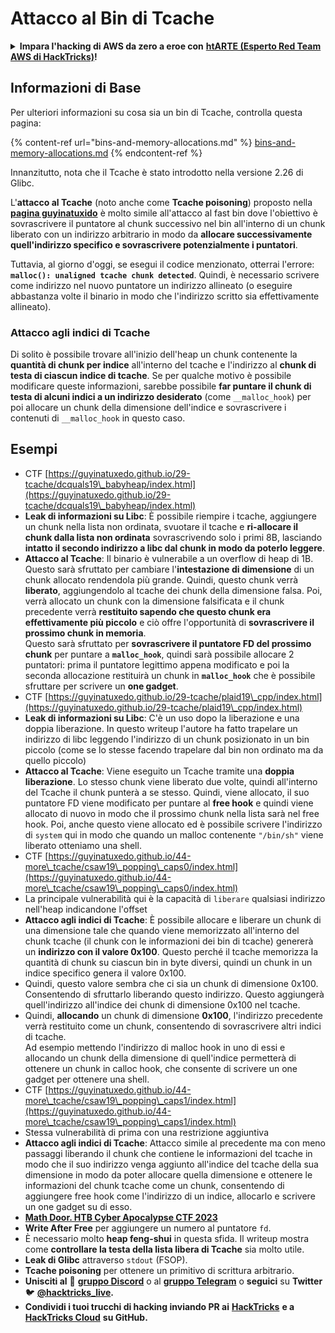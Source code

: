 # Attacco al Bin di Tcache

<details>

<summary><strong>Impara l'hacking di AWS da zero a eroe con</strong> <a href="https://training.hacktricks.xyz/courses/arte"><strong>htARTE (Esperto Red Team AWS di HackTricks)</strong></a><strong>!</strong></summary>

Altri modi per supportare HackTricks:

* Se vuoi vedere la tua **azienda pubblicizzata in HackTricks** o **scaricare HackTricks in PDF** Controlla i [**PIANI DI ABBONAMENTO**](https://github.com/sponsors/carlospolop)!
* Ottieni il [**merchandising ufficiale di PEASS & HackTricks**](https://peass.creator-spring.com)
* Scopri [**La Famiglia PEASS**](https://opensea.io/collection/the-peass-family), la nostra collezione di [**NFT esclusivi**](https://opensea.io/collection/the-peass-family)
* **Unisciti al** 💬 [**gruppo Discord**](https://discord.gg/hRep4RUj7f) o al [**gruppo telegram**](https://t.me/peass) o **seguici** su **Twitter** 🐦 [**@hacktricks\_live**](https://twitter.com/hacktricks\_live)**.**
* **Condividi i tuoi trucchi di hacking inviando PR a** [**HackTricks**](https://github.com/carlospolop/hacktricks) e [**HackTricks Cloud**](https://github.com/carlospolop/hacktricks-cloud) repos di github.

</details>

## Informazioni di Base

Per ulteriori informazioni su cosa sia un bin di Tcache, controlla questa pagina:

{% content-ref url="bins-and-memory-allocations.md" %}
[bins-and-memory-allocations.md](bins-and-memory-allocations.md)
{% endcontent-ref %}

Innanzitutto, nota che il Tcache è stato introdotto nella versione 2.26 di Glibc.

L'**attacco al Tcache** (noto anche come **Tcache poisoning**) proposto nella [**pagina guyinatuxido**](https://guyinatuxedo.github.io/29-tcache/tcache\_explanation/index.html) è molto simile all'attacco al fast bin dove l'obiettivo è sovrascrivere il puntatore al chunk successivo nel bin all'interno di un chunk liberato con un indirizzo arbitrario in modo da **allocare successivamente quell'indirizzo specifico e sovrascrivere potenzialmente i puntatori**.

Tuttavia, al giorno d'oggi, se esegui il codice menzionato, otterrai l'errore: **`malloc(): unaligned tcache chunk detected`**. Quindi, è necessario scrivere come indirizzo nel nuovo puntatore un indirizzo allineato (o eseguire abbastanza volte il binario in modo che l'indirizzo scritto sia effettivamente allineato).

### Attacco agli indici di Tcache

Di solito è possibile trovare all'inizio dell'heap un chunk contenente la **quantità di chunk per indice** all'interno del tcache e l'indirizzo al **chunk di testa di ciascun indice di tcache**. Se per qualche motivo è possibile modificare queste informazioni, sarebbe possibile **far puntare il chunk di testa di alcuni indici a un indirizzo desiderato** (come `__malloc_hook`) per poi allocare un chunk della dimensione dell'indice e sovrascrivere i contenuti di `__malloc_hook` in questo caso.

## Esempi

* CTF [https://guyinatuxedo.github.io/29-tcache/dcquals19\_babyheap/index.html](https://guyinatuxedo.github.io/29-tcache/dcquals19\_babyheap/index.html)
* **Leak di informazioni su Libc**: È possibile riempire i tcache, aggiungere un chunk nella lista non ordinata, svuotare il tcache e **ri-allocare il chunk dalla lista non ordinata** sovrascrivendo solo i primi 8B, lasciando **intatto il secondo indirizzo a libc dal chunk in modo da poterlo leggere**.
* **Attacco al Tcache**: Il binario è vulnerabile a un overflow di heap di 1B. Questo sarà sfruttato per cambiare l'**intestazione di dimensione** di un chunk allocato rendendola più grande. Quindi, questo chunk verrà **liberato**, aggiungendolo al tcache dei chunk della dimensione falsa. Poi, verrà allocato un chunk con la dimensione falsificata e il chunk precedente verrà **restituito sapendo che questo chunk era effettivamente più piccolo** e ciò offre l'opportunità di **sovrascrivere il prossimo chunk in memoria**.\
Questo sarà sfruttato per **sovrascrivere il puntatore FD del prossimo chunk** per puntare a **`malloc_hook`**, quindi sarà possibile allocare 2 puntatori: prima il puntatore legittimo appena modificato e poi la seconda allocazione restituirà un chunk in **`malloc_hook`** che è possibile sfruttare per scrivere un **one gadget**.
* CTF [https://guyinatuxedo.github.io/29-tcache/plaid19\_cpp/index.html](https://guyinatuxedo.github.io/29-tcache/plaid19\_cpp/index.html)
* **Leak di informazioni su Libc**: C'è un uso dopo la liberazione e una doppia liberazione. In questo writeup l'autore ha fatto trapelare un indirizzo di libc leggendo l'indirizzo di un chunk posizionato in un bin piccolo (come se lo stesse facendo trapelare dal bin non ordinato ma da quello piccolo)
* **Attacco al Tcache**: Viene eseguito un Tcache tramite una **doppia liberazione**. Lo stesso chunk viene liberato due volte, quindi all'interno del Tcache il chunk punterà a se stesso. Quindi, viene allocato, il suo puntatore FD viene modificato per puntare al **free hook** e quindi viene allocato di nuovo in modo che il prossimo chunk nella lista sarà nel free hook. Poi, anche questo viene allocato ed è possibile scrivere l'indirizzo di `system` qui in modo che quando un malloc contenente `"/bin/sh"` viene liberato otteniamo una shell.
* CTF [https://guyinatuxedo.github.io/44-more\_tcache/csaw19\_popping\_caps0/index.html](https://guyinatuxedo.github.io/44-more\_tcache/csaw19\_popping\_caps0/index.html)
* La principale vulnerabilità qui è la capacità di `liberare` qualsiasi indirizzo nell'heap indicandone l'offset
* **Attacco agli indici di Tcache**: È possibile allocare e liberare un chunk di una dimensione tale che quando viene memorizzato all'interno del chunk tcache (il chunk con le informazioni dei bin di tcache) genererà un **indirizzo con il valore 0x100**. Questo perché il tcache memorizza la quantità di chunk su ciascun bin in byte diversi, quindi un chunk in un indice specifico genera il valore 0x100.
* Quindi, questo valore sembra che ci sia un chunk di dimensione 0x100. Consentendo di sfruttarlo liberando questo indirizzo. Questo aggiungerà quell'indirizzo all'indice dei chunk di dimensione 0x100 nel tcache.
* Quindi, **allocando** un chunk di dimensione **0x100**, l'indirizzo precedente verrà restituito come un chunk, consentendo di sovrascrivere altri indici di tcache.\
Ad esempio mettendo l'indirizzo di malloc hook in uno di essi e allocando un chunk della dimensione di quell'indice permetterà di ottenere un chunk in calloc hook, che consente di scrivere un one gadget per ottenere una shell.
* CTF [https://guyinatuxedo.github.io/44-more\_tcache/csaw19\_popping\_caps1/index.html](https://guyinatuxedo.github.io/44-more\_tcache/csaw19\_popping\_caps1/index.html)
* Stessa vulnerabilità di prima con una restrizione aggiuntiva
* **Attacco agli indici di Tcache**: Attacco simile al precedente ma con meno passaggi liberando il chunk che contiene le informazioni del tcache in modo che il suo indirizzo venga aggiunto all'indice del tcache della sua dimensione in modo da poter allocare quella dimensione e ottenere le informazioni del chunk tcache come un chunk, consentendo di aggiungere free hook come l'indirizzo di un indice, allocarlo e scrivere un one gadget su di esso.
* [**Math Door. HTB Cyber Apocalypse CTF 2023**](https://7rocky.github.io/en/ctf/other/htb-cyber-apocalypse/math-door/)
* **Write After Free** per aggiungere un numero al puntatore `fd`.
* È necessario molto **heap feng-shui** in questa sfida. Il writeup mostra come **controllare la testa della lista libera di Tcache** sia molto utile.
* **Leak di Glibc** attraverso `stdout` (FSOP).
* **Tcache poisoning** per ottenere un primitivo di scrittura arbitrario.
* **Unisciti al** 💬 [**gruppo Discord**](https://discord.gg/hRep4RUj7f) o al [**gruppo Telegram**](https://t.me/peass) o **seguici** su **Twitter** 🐦 [**@hacktricks\_live**](https://twitter.com/hacktricks\_live)**.**
* **Condividi i tuoi trucchi di hacking inviando PR ai** [**HackTricks**](https://github.com/carlospolop/hacktricks) **e a** [**HackTricks Cloud**](https://github.com/carlospolop/hacktricks-cloud) **su GitHub.**
